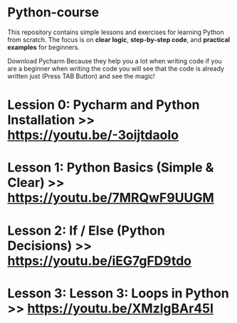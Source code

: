 # Python-course
This repository contains simple lessons and exercises for learning Python from scratch.   The focus is on **clear logic**, **step-by-step code**, and **practical examples** for beginners.

Download Pycharm Because they help you a lot when writing code if you are a beginner when writing the code you will see that the code is already written just (Press TAB Button) and see the magic!

# Lession 0: Pycharm and Python Installation >> https://youtu.be/-3oijtdaoIo
# Lesson 1: Python Basics (Simple & Clear) >> https://youtu.be/7MRQwF9UUGM
# Lesson 2: If / Else (Python Decisions) >> https://youtu.be/iEG7gFD9tdo
# Lesson 3: Lesson 3: Loops in Python >> https://youtu.be/XMzlgBAr45I
